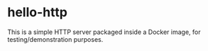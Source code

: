 # hello-http

This is a simple HTTP server packaged inside a Docker image, for testing/demonstration purposes.
